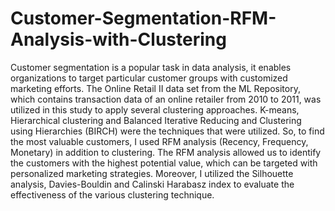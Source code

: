 # Customer-Segmentation-RFM-Analysis-with-Clustering

Customer segmentation is a popular task in data 
analysis, it enables organizations to target particular customer 
groups with customized marketing efforts. The Online Retail II 
data set from the ML Repository, which contains transaction 
data of an online retailer from 2010 to 2011, was utilized in this 
study to apply several clustering approaches. K-means, 
Hierarchical clustering and Balanced Iterative Reducing and 
Clustering using Hierarchies (BIRCH) were the techniques 
that were utilized. So, to find the most valuable customers, I 
used RFM analysis (Recency, Frequency, Monetary) in 
addition to clustering. The RFM analysis allowed us to identify 
the customers with the highest potential value, which can be 
targeted with personalized marketing strategies. Moreover, I 
utilized the Silhouette analysis, Davies-Bouldin and Calinski Harabasz index to evaluate the effectiveness of the various 
clustering technique.

